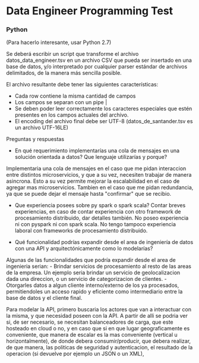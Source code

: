 # Data Engineer Programming Test

### Python 
(Para hacerlo interesante, usar Python 2.7)

Se deberá escribir un script que transforme el archivo datos_data_engineer.tsv en un archivo CSV que pueda ser insertado en una base de datos, y/o interpretado por cualquier parser estándar de archivos delimitados, de la manera más sencilla posible.

El archivo resultante debe tener las siguientes características:
* Cada row contiene la misma cantidad de campos
* Los campos se separan con un pipe |
* Se deben poder leer correctamente los caracteres especiales que estén presentes en los campos actuales del archivo. 
* El encoding del archivo final debe ser UTF-8 (datos_de_santander.tsv es un archivo UTF-16LE)

Preguntas y respuestas
* En qué requerimiento implementarías una cola de mensajes en una solución orientada a datos?  Que lenguaje utilizarías y porque?

Implementaria una cola de mensajes en el caso que me pidan interaccion entre distintos microservicios, y que a su vez, necesiten trabajar de manera asincrona. 
Esto a su vez permite mejorar la escalabilidad en el caso de agregar mas microservicios.
Tambien en el caso que me pidan redundancia, ya que se puede dejar el mensaje hasta "confirmar"  que se recibio.


* Que experiencia posees sobre py spark o spark scala? Contar breves experiencias, en caso de contar experiencia con otro framework de procesamiento distribuido, dar detalles también.
No poseo experiencia ni con pyspark ni con spark scala. No tengo tampoco experiencia laboral con frameworks de procesamiento distribuido. 

* Qué funcionalidad podrías expandir desde el area de ingeniería de datos con una API y arquitectónicamente como lo modelarías?

Algunas de las funcionalidades que podría expandir desde el area de ingenieria serian:
	- Brindar servicios de procesamiento al resto de las areas de la empresa. Un ejemplo seria brindar un servicio de geolocalizacion dada una direccion, 
		o un servicio de categorizacion de clientes.
	- Otorgarles datos a algun cliente interno/externo de los ya procesados, permitiendoles un acceso rapido y eficiente como intermediario entre 
		la base de datos y el cliente final.

Para modelar la API, primero buscaria los actores que van a interactuar con la misma, y que necesidad poseen con la API.
A partir de alli se podria ver si, de ser necesario, se necesitan balanceadores de carga, que este hosteado en cloud o no, y en caso que si en 
que lugar geograficamente es conveniente, que manera de escalar es la mas conveniente (vertical u horizontalmente), de donde debera consumir/producir, 
que debera realizar, de que manera, las politicas de seguridad y autenticacion, el resultado de la operacion (si devuelve por ejemplo un JSON o un XML), 